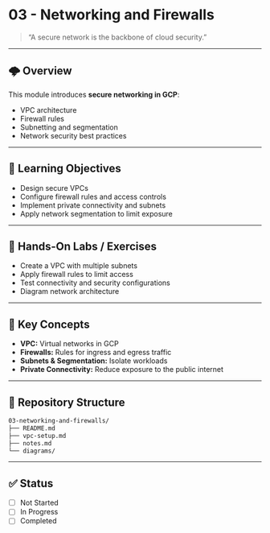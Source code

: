 # 03 - Networking and Firewalls

> “A secure network is the backbone of cloud security.”

---

## 🌩️ Overview

This module introduces **secure networking in GCP**:

- VPC architecture
- Firewall rules
- Subnetting and segmentation
- Network security best practices

---

## 🧩 Learning Objectives

- Design secure VPCs
- Configure firewall rules and access controls
- Implement private connectivity and subnets
- Apply network segmentation to limit exposure

---

## 🔧 Hands-On Labs / Exercises

- Create a VPC with multiple subnets
- Apply firewall rules to limit access
- Test connectivity and security configurations
- Diagram network architecture

---

## 📘 Key Concepts

- **VPC:** Virtual networks in GCP  
- **Firewalls:** Rules for ingress and egress traffic  
- **Subnets & Segmentation:** Isolate workloads  
- **Private Connectivity:** Reduce exposure to the public internet

---

## 📂 Repository Structure
```bash
03-networking-and-firewalls/
├── README.md
├── vpc-setup.md
├── notes.md
└── diagrams/
```

---

## ✅ Status

- [ ] Not Started  
- [ ] In Progress  
- [ ] Completed  
